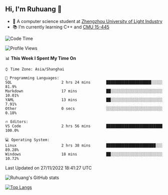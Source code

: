 ## Hi, I'm Ruhuang 👋

- :school: A computer science student at [Zhengzhou University of Light Industry](http://www.zzuli.edu.cn/)
- :books: I’m currently learning C++ and [CMU 15-445](https://15445.courses.cs.cmu.edu/fall2022/)

<!--START_SECTION:waka-->
![Code Time](http://img.shields.io/badge/Code%20Time-2%20hrs%2056%20mins-blue)

![Profile Views](http://img.shields.io/badge/Profile%20Views-352-blue)

📊 **This Week I Spent My Time On** 

```text
⌚︎ Time Zone: Asia/Shanghai

💬 Programming Languages: 
SQL                      2 hrs 24 mins       ████████████████████░░░░░   81.9% 
Markdown                 17 mins             ██░░░░░░░░░░░░░░░░░░░░░░░   10.01% 
YAML                     13 mins             ██░░░░░░░░░░░░░░░░░░░░░░░   7.91% 
Other                    0 secs              ░░░░░░░░░░░░░░░░░░░░░░░░░   0.18%

🔥 Editors: 
VS Code                  2 hrs 56 mins       █████████████████████████   100.0%

💻 Operating System: 
Linux                    2 hrs 38 mins       ██████████████████████░░░   89.28% 
Windows                  18 mins             ██░░░░░░░░░░░░░░░░░░░░░░░   10.72%

```


 Last Updated on 27/11/2022 18:41:27 UTC
<!--END_SECTION:waka-->

![Ruhuang's GitHub stats](https://github-readme-stats.vercel.app/api?username=ruhuang2001&count_private=true&hide_title=true&show_icons=true&theme=vue)

[![Top Langs](https://github-readme-stats.vercel.app/api/top-langs/?username=ruhuang2001&layout=compact)](https://github.com/anuraghazra/github-readme-stats)
